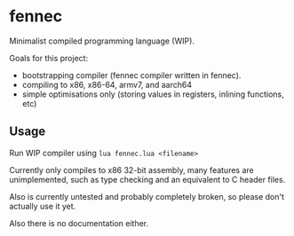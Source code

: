 # fennec
Minimalist compiled programming language (WIP).

Goals for this project:
- bootstrapping compiler (fennec compiler written in fennec).
- compiling to x86, x86-64, armv7, and aarch64
- simple optimisations only (storing values in registers, inlining functions, etc)

## Usage

Run WIP compiler using `lua fennec.lua <filename>`

Currently only compiles to x86 32-bit assembly, many features are
unimplemented, such as type checking and an equivalent to C header files.

Also is currently untested and probably completely broken, so please don't actually use it yet.

Also there is no documentation either.
